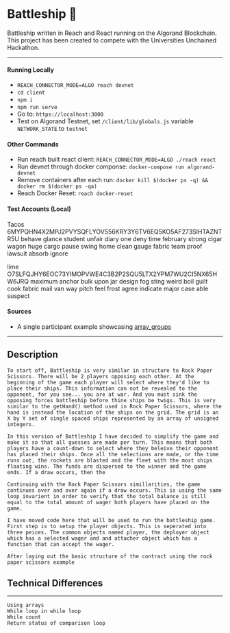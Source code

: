 # Battleship :ship:

Battleship written in Reach and React running on the Algorand Blockchain. This project has been created to compete with the Universities Unchained Hackathon.

---


#### Running Locally
- `REACH_CONNECTOR_MODE=ALGO reach devnet`
- `cd client`
- `npm i`
- `npm run serve`
- Go to: `https://localhost:3000`
- Test on Algorand Testnet, set `/client/lib/globals.js` variable `NETWORK_STATE` to `testnet`

#### Other Commands
- Run reach built react client: `REACH_CONNECTOR_MODE=ALGO ./reach react`
- Run devnet through docker componse: `docker-compose run algorand-devnet`
- Remove containers after each run: `docker kill $(docker ps -q) && docker rm $(docker ps -qa)`
- Reach Docker Reset: `reach docker-reset`

#### Test Accounts (Local)
Tacos
6MYPQHN4X2MPJ2PVYSQFLYOV556KRY3Y6TV6EQ5KO5AF273SIHTAZNTR5U
behave glance student unfair diary one deny time february strong cigar wagon huge cargo pause swing home clean gauge fabric team proof lawsuit absorb ignore

lime
O7SLFQJHY6EOC73YIMOPVWE4C3B2P2SQU5LTX2YPM7WU2CI5NX65HW6JRQ
maximum anchor bulk upon jar design fog sting weird boil guilt cook fabric mail van way pitch feel frost agree indicate major case able suspect

#### Sources
- A single participant example showcasing [array_groups](https://github.com/reach-sh/reach-lang/blob/8f41a2ae17220041ba365274dd32ae7c96b11f2e/hs/test-examples/features/array_groups.rsh)

---

## Description
```
To start off, Battleship is very similar in structure to Rock Paper Scissors. There will be 2 players opposing each other. At the beginning of the game each player will select where they'd like to place their ships. This information can not be revealed to the opponent, for you see... you are at war. And you must sink the opposing forces battleship before thine ships be twigs. This is very similar to the getHand() method used in Rock Paper Scissors, where the hand is instead the location of the ships on the grid. The grid is an X by Y set of single spaced ships represented by an array of unsigned integers.

In this version of Battleship I have decided to simplify the game and make it so that all guesses are made per turn. This means that both players have a count-down to select where they beleive their opponent has placed their ships. Once all the selections are made, or the time runs out, the rockets are blasted and the fleet with the most ships floating wins. The funds are dispersed to the winner and the game ends. If a draw occurs, then the 

Continuing with the Rock Paper Scissors simillarities, the game continues over and over again if a draw occurs. This is using the same loop invarient in order to verify that the total balance is still equal to the total amount of wager both players have placed on the game.

I have moved code here that will be used to run the battleship game. First step is to setup the player objects. This is seperated into three peices. The common objects named player, the deployer object which has a selected wager and and attacher object which has a function that can accept the wager.

After laying out the basic structure of the contract using the rock paper scissors example
```

## Technical Differences
---
```
Using arrays
While loop in while loop
While count
Return status of comparison loop
```